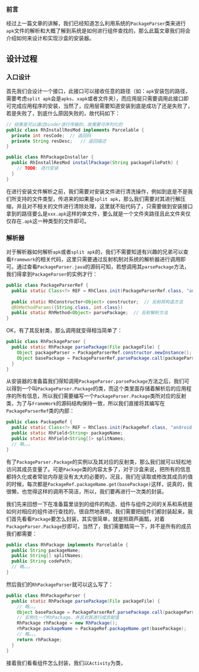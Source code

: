 ### 前言

经过上一篇文章的讲解，我们已经知道怎么利用系统的`PackageParser`类来进行`apk`文件的解析和大概了解到系统是如何进行组件查找的，那么此篇文章我们将会介绍如何来设计和实现沙盒的安装器。

## 设计过程

### 入口设计

首先我们会设计一个接口，此接口可以接收任意的路径（如：`apk`安装包的路径，需要考虑`split apk`会是`apks`、`xapk`或者文件夹），而应用层只需要调用此接口即可完成应用程序的安装，当然了，应用层需要知道安装到底是成功了还是失败了，若是失败了，到底什么原因失败的，故代码如下：

``` java
// 结果是可以通过binder进行传输的，故需要可序列化的
public class RhInstallResMod implements Parcelable {
  private int resCode;	// 返回码
  private String resDesc;	// 返回描述
}

public class RhPackageInstaller {  
  public RhInstallResMod installPackage(String packageFilePath) {
    // TODO: 进行安装
  }
}
```

在进行安装文件解析之前，我们需要对安装文件进行清洗操作，例如到底是不是我们所支持的文件类型，传进来的如果是`split apk`，那么我们需要对其进行解压缩，并且对不相关的文件进行清除处理，这里就不贴代码了，只需要做到安装接口拿到的路径要么是`xxx.apk`这样的单文件，要么就是一个文件夹路径且此文件夹仅仅存在`.apk`这一种类型的文件即可。

### 解析器

对于解析器如何解析`apk`或者`split apk`的，我们不需要知道有兴趣的兄弟可以查看`Framework`的相关代码，这里只需要通过反射机制对系统的解析器进行调用即可。通过查看`PackageParser.java`的源码可知，若想调用其`parsePackage`方法，我们得拿到`PackageParser`的实例才行：

``` java
public class PackageParserRef {
  public static Class<?> REF = RhClass.init(PackageParserRef.class, "android.content.pm.PackageParser");
  
  public static RhConstructor<Object> constructor;	// 反射其构造方法
  @RhMethodParams({String.class, int.class})
  public static RhMethod<Object> parsePackage;	// 反射解析方法
}
```

OK，有了其反射类，那么调用就变得相当简单了：

``` java
public class RhPackageParser {
  public static RhPackage parsePackage(File packageFile) {
    Object packageParser = PackageParserRef.constructor.newInstance();	// 实例化packageParser
    Object basePackage = PackageParserRef.parsePackage.call(packageParser, packageFile, 0);	// 调用parsePackage方法
  }
}
```

从安装器的准备篇我们得知调用`PackageParser.parsePackage`方法之后，我们可以得到一个叫`PackageParser.Package`的类，而这个类里面存储着解析后的应用程序的所有信息，所以我们需要编写一个`PackageParser.Package`类所对应的反射类，为了与`FrameWork`的源码结构保持一致，所以我们直接将其编写在`PackageParserRef`类的内部：

``` java
public class PackageRef {
  public static Class<?> REF = RhClass.init(PackageRef.class, "android.content.pm.PackageParser$Package");
  public static RhField<String> packageName;
  public static RhField<String[]> splitNames;
  // 略。。。
}
```

有了`PackageParser.Package`的实例以及其对应的反射类，那么我们就可以轻松地访问其成员变量了。可是`Package`类的内容太多了，对于沙盒来说，把所有的信息都持久化或者常驻内存是没有太大的必要的，况且，我们在读取或修改其成员的值的时候，每次都是`PackageRef.packageName.get(basePackage)`这样，说真的，我很懒，也觉得这样的调用不简洁，所以，我们要再进行一次类的封装。

我们先来回想一下在准备篇里谈到的组件的构造、组件与组件之间的关系和系统是如何对相应的组件进行查找的，很自然地表明，我们需要把组件们都封装起来，我们首先看看`Package`要怎么封装，其实很简单，就是照葫芦画瓢，对着`PackageParser.Package`抄即可，当然了，我们需要精简一下，并不是所有的成员我们都需要：

``` java
public class RhPackage implements Parcelable {
  public String packageName;
  public String[] splitNames;
  public String codePath;
  // 略。。。
}
```

然后我们的`RhPackageParser`就可以这么写了：

``` java
public class RhPackageParser {
  public static RhPackage parsePackage(File packageFile) {
    // 略。。。
    Object basePackage = PackageParserRef.parsePackage.call(packageParser, packageFile, 0);
    // 实例化一个RhPackage，并且对其进行成员赋值
    RhPackage rhPackage = new RhPackage();
    rhPackage.packageName = PackageRef.packageName.get(basePackage);
    // 略。。。
    return rhPackage;
  }
}
```

接着我们看看组件怎么封装，我们以`Activity`为类，
